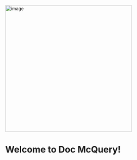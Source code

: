 <img height="400" alt="image" src="https://github.com/user-attachments/assets/a52c4794-3970-456a-883c-6821004fbd08" />

# Welcome to Doc McQuery!

